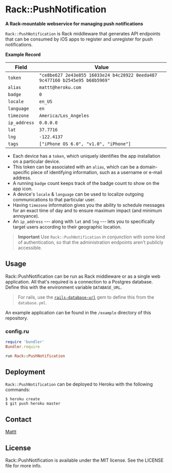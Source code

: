 # Rack::PushNotification

**A Rack-mountable webservice for managing push notifications**

`Rack::PushNotification` is Rack middleware that
generates API endpoints that can be consumed by iOS apps
to register and unregister for push notifications.

**Example Record**

| Field        | Value                                                                       |
| ------------ | --------------------------------------------------------------------------- |
| `token`      | `"ce8be627 2e43e855 16033e24 b4c28922 0eeda487 9c477160 b2545e95 b68b5969"` |
| `alias`      | `mattt@heroku.com`                                                          |
| `badge`      | `0`                                                                         |
| `locale`     | `en_US`                                                                     |
| `language`   | `en`                                                                        |
| `timezone`   | `America/Los_Angeles`                                                       |
| `ip_address` | `0.0.0.0`                                                                   |
| `lat`        | `37.7716`                                                                   |
| `lng`        | `-122.4137`                                                                 |
| `tags`       | `["iPhone OS 6.0", "v1.0", "iPhone"]`                                       |

- Each device has a `token`,
  which uniquely identifies the app installation on a particular device.
- This token can be associated with an `alias`,
  which can be a domain-specific piece of identifying information,
  such as a username or e-mail address.
- A running `badge` count keeps track of the badge count to show on the app icon.
- A device's `locale` & `language` can be used to
  localize outgoing communications to that particular user.
- Having `timezone` information gives you the ability to
  schedule messages for an exact time of day and to
  ensure maximum impact (and minimum annoyance).
- An `ip_address` --- along with `lat` and `lng` ---
  lets you to specifically target users according to their geographic location.

> **Important**
> Use `Rack::PushNotification` in conjunction with some kind of authentication,
> so that the administration endpoints aren't publicly accessible.

## Usage

Rack::PushNotification can be run as Rack middleware or as a single web application.
All that's required is a connection to a Postgres database.
Define this with the environment variable `DATABASE_URL`.

> For rails, use the
> [`rails-database-url`](https://github.com/glenngillen/rails-database-url) gem
> to define this from the `database.yml`.

An example application can be found in the `/example` directory of this repository.

### config.ru

```ruby
require 'bundler'
Bundler.require

run Rack::PushNotification
```

## Deployment

`Rack::PushNotification` can be deployed to Heroku with the following commands:

```
$ heroku create
$ git push heroku master
```

## Contact

[Mattt](https://twitter.com/mattt)

## License

Rack::PushNotification is available under the MIT license.
See the LICENSE file for more info.
